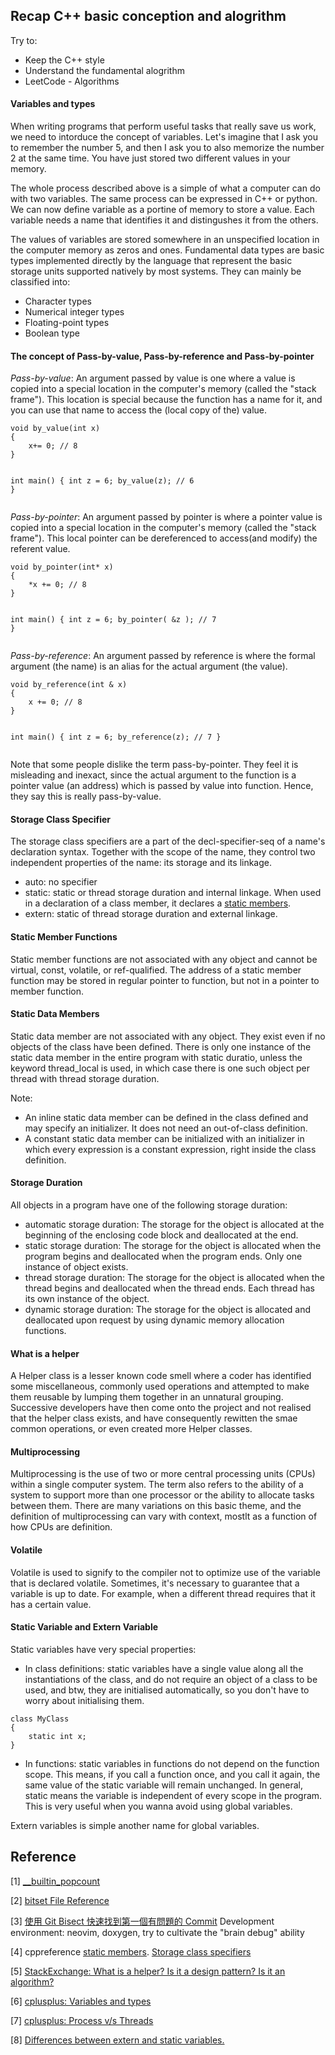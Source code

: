 ## Recap C++ basic conception and alogrithm ##

Try to:
- Keep the C++ style
- Understand the fundamental alogrithm
- LeetCode - Algorithms

#### Variables and types ####

When writing programs that perform useful tasks that really save us work, we need to intorduce the concept of variables. Let's imagine that I ask you to remember the number 5, and then I ask you to also memorize the number 2 at the same time. You have just stored two different values in your memory. 

The whole process described above is a simple of what a computer can do with two variables. The same process can be expressed in C++ or python. We can now define variable as a portine of memory to store a value. Each variable needs a name that identifies it and distingushes it from the others.

The values of variables are stored somewhere in an unspecified location in the computer memory as zeros and ones. Fundamental data types are basic types implemented directly by the language that represent the basic storage units supported natively by most systems. They can mainly be classified into:
- Character types
- Numerical integer types
- Floating-point types
- Boolean type

#### The concept of Pass-by-value, Pass-by-reference and Pass-by-pointer ####
*Pass-by-value*: An argument passed by value is one where a value is copied into a special location in the computer's memory (called the "stack frame"). This location is special because the function has a name for it, and you can use that name to access the (local copy of the) value. 

<div class="language-shell highlighter-rouge"><pre class="highlight"><code class="hljs ruby"><span class="nb">void by_value(int x)
{
    x+= 0; // 8
}

int main()
{
    int z = 6; 
    by_value(z); // 6
}</span></code></pre></div>

*Pass-by-pointer*: An argument passed by pointer is where a pointer value is copied into a special location in the computer's memory (called the "stack frame"). This local pointer can be dereferenced to access(and modify) the referent value.

<div class="language-shell highlighter-rouge"><pre class="highlight"><code class="hljs ruby"><span class="nb">void by_pointer(int* x)
{
    *x += 0; // 8
}

int main()
{
    int z = 6;
    by_pointer( &z ); // 7
}</span></code></pre></div>

*Pass-by-reference*: An argument passed by reference is where the formal argument (the name) is an alias for the actual argument (the value).

<div class="language-shell highlighter-rouge"><pre class="highlight"><code class="hljs ruby"><span class="nb">void by_reference(int & x)
{
    x += 0; // 8
}

int main()
{
    int z = 6;
    by_reference(z); // 7
}
</span></code></pre></div>

Note that some people dislike the term pass-by-pointer. They feel it is misleading and inexact, since the  actual argument to the function is a pointer value (an address) which is passed by value into function. Hence, they say this is really pass-by-value.

#### Storage Class Specifier ####

The storage class specifiers are a part of the decl-specifier-seq of a name's declaration syntax. Together with the scope of the name, they control two independent properties of the name: its storage and its linkage.

- auto: no specifier
- static: static or thread storage duration and internal linkage. When used in a declaration of a class member, it declares a [static members][staticmember].
- extern: static of thread storage duration and external linkage.

#### Static Member Functions ####

Static member functions are not associated with any object and cannot be virtual, const, volatile, or ref-qualified. The address of a static member function may be stored in regular pointer to function, but not in a pointer to member function.

#### Static Data Members ####

Static data member are not associated with any object. They exist even if no objects of the class have been defined. There is only one instance of the static data member in the entire program with static duratio, unless the keyword thread_local is used, in which case there is one such object per thread with thread storage duration.

Note: 
- An inline static data member can be defined in the class defined and may specify an initializer. It does not need an out-of-class definition.
- A constant static data member can be initialized with an initializer in which every expression is a constant expression, right inside the class definition.

#### Storage Duration ####

All objects in a program have one of the following storage duration:
- automatic storage duration: The storage for the object is allocated at the beginning of the enclosing code block and deallocated at the end.
- static storage duration: The storage for the object is allocated when the program begins and deallocated when the program ends. Only one instance of object exists.
- thread storage duration: The storage for the object is allocated when the thread begins and deallocated when the thread ends. Each thread has its own instance of the object.
- dynamic storage duration: The storage for the object is allocated and deallocated upon request by using dynamic memory allocation functions.

#### What is a helper ####

A Helper class is a lesser known code smell where a coder has identified some miscellaneous, commonly used operations and attempted to make them reusable by lumping them together in an unnatural grouping. Successive developers have then come onto the project and not realised that the helper class exists, and have consequently rewitten the smae common operations, or even created more Helper classes.

#### Multiprocessing ####

Multiprocessing is the use of two or more central processing units (CPUs) within a single computer system. The term also refers to the ability of a system to support more than one processor or the ability to allocate tasks between them. There are many variations on this basic theme, and the definition of multiprocessing can vary with context, mostlt as a function of how CPUs are definition.

#### Volatile ####

Volatile is used to signify to the compiler not to optimize use of the variable that is declared volatile. Sometimes, it's necessary to guarantee that a variable is up to date. For example, when a different thread requires that it has a certain value.

#### Static Variable and Extern Variable ####
Static variables have very special properties:
- In class definitions: static variables have a single value along all the instantiations of the class, and do not require an object of a class to be used, and btw, they are initialised automatically, so you don't have to worry about initialising them.

```
class MyClass
{
    static int x;
}
```

- In functions: static variables in functions do not depend on the function scope. This means, if you call a function once, and you call it again, the same value of the static variable will remain unchanged. In general, static means the variable is independent of every scope in the program. This is very useful when you wanna avoid using global variables.


Extern variables is simple another name for global variables.

## Reference ## 
[1] [__builtin_popcount](https://tmt514.gitbooks.io/the-code-tactics-book/content/2.5/popcount.html)

[2] [bitset File Reference](https://gcc.gnu.org/onlinedocs/gcc-4.6.3/libstdc++/api/a00775.html)

[3] [使用 Git Bisect 快速找到第一個有問題的 Commit](https://www.gss.com.tw/blog/使用-git-bisect-快速找到第一個有問題的-commit)
Development environment: neovim, doxygen, try to cultivate the "brain debug" ability

[4] cppreference [static members](https://en.cppreference.com/w/cpp/language/static). [Storage class specifiers](https://en.cppreference.com/w/cpp/language/storage_duration)

[5] [StackExchange: What is a helper? Is it a design pattern? Is it an algorithm?](https://softwareengineering.stackexchange.com/questions/247267/what-is-a-helper-is-it-a-design-pattern-is-it-an-algorithm)

[6] [cplusplus: Variables and types](https://www.cplusplus.com/doc/tutorial/variables/)

[7] [cplusplus: Process v/s Threads](https://www.cplusplus.com/forum/unices/34816/)

[8] [Differences between extern and static variables.](https://www.cplusplus.com/forum/unices/67240/#msg358922)


[staticmember]:https://en.cppreference.com/w/cpp/language/static "https://en.cppreference.com/w/cpp/language/static"
